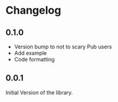 # Changelog

## 0.1.0

* Version bump to not to scary Pub users
* Add example
* Code formatting

## 0.0.1

Initial Version of the library.
